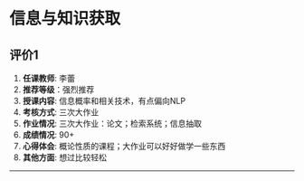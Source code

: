 # 信息与知识获取

## 评价1

1. **任课教师**: 李蕾
2. **推荐等级**：强烈推荐
3. **授课内容**: 信息概率和相关技术，有点偏向NLP
4. **考核方式**: 三次大作业
5. **作业情况**: 三次大作业：论文；检索系统；信息抽取
6. **成绩情况**: 90+
7. **心得体会**: 概论性质的课程；大作业可以好好做学一些东西
8. **其他方面**: 想过比较轻松

----
